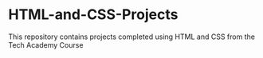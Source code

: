 # HTML-and-CSS-Projects
This repository contains projects completed using HTML and CSS from the Tech Academy Course
